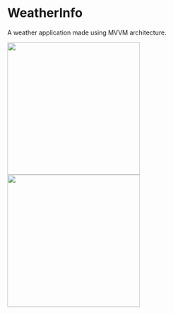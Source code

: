# WeatherInfo
A weather application made using MVVM architecture.


<img src="https://user-images.githubusercontent.com/39986507/77046128-6d948300-69e8-11ea-84b5-3774790f935b.png" width="300">   <img src="https://user-images.githubusercontent.com/39986507/77046082-5786c280-69e8-11ea-9ee5-ff63b1ca4d2f.png" width="300">
